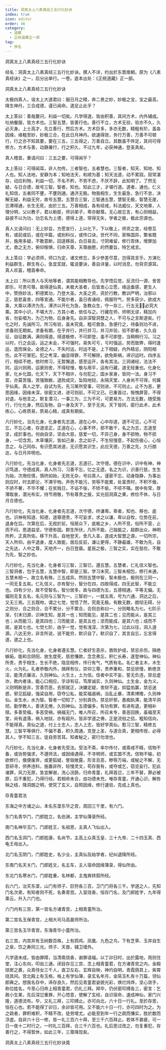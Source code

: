 ```yaml
---
title: 洞真太上八素真经三五行化妙诀
index: true
icon: editor
order: 46
category:
  - 道藏
  - 正统道藏正一部
tag:
  - 佚名
---
```


洞真太上八素真经三五行化妙诀  

经名：洞真太上八素真经三五行化妙诀。撰人不详，约出於东晋南朝。原为《八素真经诀》之一，后分出单行。一卷。底本出处：《正统道藏》正一部。  

洞真太上八素真经三五行化妙诀  

太极四真人，谘太上大道君曰：服日月之精，奔二景之妙，妙极之宝，宝之最高，降生神丹，三合成德，谨已闻命。道足止此乎？  

太上答曰：善哉要问，利益一切矣。凡学得道，皆由积善，其间方术，内外辅成。吐纳餐服，皆方术也。三智五慧，皆善行也。善行不立，方术无验，验亦不久，久必灭身。上士高才，先立善行，然后方术。方术巨多，多亦无数，精粗有阶，虽各因缘，缘粗至妙，妙极三合，在此日月神丹。欲速得效，务行万善，万善不可顿行，行之亦不知其要，要在三五，三五得之，万善自立。其数虽不倅足，其间可得修方。方术与善，动静兼行，行之积久，不过九年，必获神通，登圣真矣。  

真人稽首，重请问曰：三五之要，可得闻乎？  

太上答曰：可得闻耳，非人勿传。三者智也，五者慧也。三智者，知天、知地、知人也。知人法地，安静为本；知地法天，和顺为基；知天法道，动不累寂。寂常湛存，动应利物，利益一切，不名不矜，不劳不虑，不厌不辞，此知明了。了然无疑，与日合德，故号三智。智者，知也。知此三才，才堪行道。道者，通也。仁义礼知信，五者同不壅，不壅则通，通济无极。物我相生，生生最急，急行不怠，决解无疑，利益无穷，故号五慧。五慧合三智，三智通五慧，慧智无极，智慧无崖，忘滞得通，长生无死，由於三五。万善相成，各有经戒，科法威仪，天文地章，人理分明，父以教子，君以勑臣，师训弟子，卑亦献尊。无心故忘言，有心则相益，益彼不以为功，功忘名为上德，德得上道，常得无失，学者之极，极此宗源也。  

真人又请问曰：无上妙旨，方愿宣行，上以化下，下以敬上，师资之宜，经卷互有，或前或后，或在中篇，或别科仪，或传口诀，世代不同，家殊国异，繁省既并，施用多疑，不敢意断，回遑移辰，白日易去，寸阴难留，修行乖体，增罪加尤，救之无方，俯仰惭惧，归命天尊，天尊曲愍，的然要旨，特乞戒言。  

太上答曰：学必须师，师口为定，诸文修忘，多少参差尽意，岂得具言乎。方演化利益群生，群生有心，急宜奖就，辄说要诀，善自详量，以时消息，勿背宗源耳。真人欢喜，稽首奉命。  

太上曰：所以贵人与天地等者，谓其能相教导也。先学悟后觉，反流归一源，舍苦即乐，可贵可尊。故得道仙真，未极大圣者，后皆发心立愿，缘运垂感，更生人中，赞扬妙法，积德累功，乃登大圣。大圣之资，资於行教，教训严明，治邪以正，慈悲喜舍，四等宣通。不能尔者，虽日夜诵经，佩服符气，劳多获少。欲成大乘，大乘以溥济为先，溥济以开化为急，急教众生，守一存三，行五无，必究大乘。其中小识，不堪大方，方其小者，依任与之。行藏在师，师明无谬，精加内省，勿妄唱为，为己为物，后身身先。自非深智洞慧之人，不可与之言斯道矣。行化之时，先诚所习，所习有验，虽未究竟，粗可救急，急便行之，待备则功不进，求备则无期矣。求备有期，在乎并行，并行并习，并习并验，验不即者，久久自征，自征数满，满则得道。得道极修，不可即登，虽不可即登，当稍稍行习。习之以时，行之会运，运之未会，不可强时。易失可亏，亏时强运，劳而致弊，得时逢运，逸而保全。全德之人，不失时运，时运不是，上下相疑，内外精忌，阴阳相伤，此不可冒犯。犯之考深，幽显得罪，不可解除，欲免斯祸，谛识运时。四序五行，相续不绝，依时修习，无暂懈退，感至运开，各有其法。三洞诸经，法法不同，运兴则用，运衰则舍，不得轻慢，敬与用平，运有行藏，道无轻重也。化身化家，化乡化国，化天下，天下不相许，与勿犯之，国乡家身，皆同一法。身习不宜，亦莫苦强，苦强致敝，退败成灾，坠陷地狱，永隔天堂，人身尚不可得，何冀乎仙真。真人之学，自试为先，先习某所受事，可则进，不可则止。止不为恶，更思因缘，因缘未深，徐密又进，进可则前，不可又已。已重首过，惭愧屏营，不得对退，与他言之。默复潜习，一事三为，三为不可，可更易方。方法无数，随受施行，行化化身，然后及物，自一身及天下，至于无央。天下皆同，密行此术，此术练心，心练质易，质易心精，成真有期矣。  

凡行妙化，当先化身，化身者先志道。道在心中，心中存道，道不可见，心不可忘，不忘心者，存道坚正，正道在心，心事不怀，邪不敢干，名之为志，志道至坚，成於事也。何由自坚，坚由大慈，慈爱一切，不异己身，身不损物，物不损身，一切含炁，木草壤灰，皆如己身，念之如子，不生轻慢意，不起伤彼心，心恒念之，与己同存。有识愿其进道，无识愿其识生，此应天德，万善之先，久行朗达，与日月并明也。  

凡行妙化，先当化身，化身者先志道，志道已，次守德。德在识中，识中有神，神识笃道，守德成真，真人所习，习善不忘，忆之无遗，名之为识，识善行慈，生生为始，次用俭慎，慎终如始，无败无杂，号曰真人。谨密不忘，动身隐静，为事出则应时，时去即沦，不滞乎物。声色不能污，劳辱不能累，处富贵时，不积不傲，不骄不奢，不华不耀；在贫贱日，不谄不佞，不矫不偷，不唝不嗃。居中有常，厚薄取衷，潜光布实，持节用敬，节有尊贵之报，实光招洞真之果，修俭不休，与日月合德也。  

凡行妙化，先当化身，化身者先志道，次守德，终谦卑。卑者，知也、移也、底也。识神有知道、知德，道尊德贵，不可妄求，求之以谦，卑以自牧，位势在前，退身在后。次第在后，无觊於前，恒居众下，底极之乡，人所不竞，俗所不营，止而不闷，思道益坚，守德弥固。群生所伏，凡所不能，己独能之，超群出众，神明所矜，正真所佑，移下升高，自地登天，舍凡入圣，遂成大智慧之源，一切所宗，天人所仰。由平退身，度人致能，居后反前，谦让更得，不静最雄，不敢为先，自之先达，人中之尊，天地齐一，白日登晨。星辰之极，三智之实，实在慈俭，不敢为先，智之妙也。  

凡行妙化，先当化身，化身者习三智，三智已，遵五慧。五慧者，仁礼信义智也。三智洞者，包乎五慧，五慧中智，即是三智。学习未究，三智未相包，修行未通，五慧未相一。故立名有殊，三五成异。然则五慧中智，智未极也，极则在三同一，一同无复五矣。仁礼信义，亦有智分，智分在四，四故得成，四无此智，不能立也。四有少分，故不受智名，智分居多，故与四德为五，五德相通，平等无偏。无偏则无复五名，名元则与三智为一。三智初一，一就五焉，号为六通，洞达之后，又无三焉。三五既吻，谓之七觉，觉悟了然，究竟无极。有数无数，朗彻无碍，分之则分，合之则合，合不累分，分不累合，合则总称曰一，分则略名为七。七阶示渐，引末归源，识神生知，是其一也；知而能见，是其二也；见而能从，是其三也；从而能习，是其四也；习而能坚，是其五也；坚而能成，是其六也；成而不居，是其七也。七觉七阶，由乎一觉，觉有浅深，次第为七，过此以往，洞入道源。八达无穷，非言所说，说不能穷，默识自了。默识自了，其言自忘，忘言得道，道之上也。  

凡行妙化，先当化身，化身者遵五慧。仁者好生恶杀，救败护成，禁忌杀伤，隔绝嫉妬，能和合阴阳，放生度死，慈悲慊款，念念弗忘，积仁长寿，遂登神仙。神仙所贵，贵乎相生，生长不绝，隐显相传，传行有气，气质有名。名仁者主木，木生火，火为礼。礼者恭敬内外，揖拜有仪，崇仰三尊，贵养重和，禁忌骄慢，断绝贪淫，能清贞廉洁，久则神仙。火生土，土为信。信者中实不妄，誓无负违，禁忌虚诈，欺内者诛，能心口相应，孚谅有征，笃厚诚实，久则神仙。土生金，金为义。义则明断是非，赏善罚恶，去邪就正，决嫌定疑，舍财不盗，抑猛佑赢，禁忌迷惑，邪见狐疑，强梁自用，窃夺公私，能奖福遏祸，治乱止暴，清素博赡，久则神仙。金生水，水为智。智者一切知了，分别真伪，禁忌奸邪，愚痴执滞，能清平洞彻，勤学教人，善诱无倦，久则神仙。五德偏多，有功有罪，有进有退，更相补赎。多善受福，多恶受祸，祸福无门，唯人所召，所召未专，善恶回换，虽福至天堂，尚有退落，祸入地狱，亦有超升。皆非学道之俦，正是流俗之侣，粗知信向，不能得真。真仙之道，付上士志人，志人上志，皆好学真仙，懃习三智，精修五慧。三智平等俱行，不偏不着，积久周通，克登上圣，与道合真，更相传授，必得其人。学不知三五，徒自劳苦耳。知者秘之，密行勿泄也。  

凡行妙化，先当化身，化身者先受法。受法不斋，率尔传付，或斋戒不精，信物不备，或协势强求，不遵师法，或因缘遇得，不寻明师，或玄盟不洗，信物不输，初欲修行，俄便废弃，或更狐疑，訾毁敞露，形言丑恶，秽辱万端，或秘之不解，无意研寻，供养违科，施置非所，轻慢灵文，苟存我有，或夺或乞，窃览妄行。犯此诸罪，风刀无原，急宜解谢，洗心浣肠，归命青童，礼拜首愆，三年不替，罪必被原，后不重犯，乃得行经。若相命未合，由功德未充，唯存青童，开通心识，解咎殃之结，降洞朗之明，使究了玄义，自照因缘，修行速验，克成上真也。  

存青童君法  

东海之中方诸之山，本名东垄东华之宫，周回三千里，有六门。  

东门名青华门，门郎姓立，名伯渊，主学仙簿录所经。  

南门名神华玉门，门郎姓王，名祖思，主真人飞仙出入。  

西门名玉洞门，门郎姓康，名尚节，主高上众真玉皇、三十九帝、二十四玉真、西龟王母出入。  

北门名玉阴门，门郎姓史，名少业，主真仙及始学者，纪纠退降所经。  

东南门名天关门，门郎姓文，名五车，主人宿命因缘簿录，得仙所由。  

东北门名寒水门，门郎姓重，名林都，主鬼爽转叙所经。  

右六门，治天东垄，山门有师子、巨狩各三百，卫门门将各三千。学道之人，先知门名次弟，有知者则不死，名奏青宫。入室烧香，恒存门名，及门郎姓字，九年得乘云，升入六门也。  

六门内有三宫，第一宫名方诸青宫，上相青童所治。  

第二宫名玉保青宫，上相大司马高晨师所治。  

第三宫名玉华青宫，东海青华小童所治。  

右三宫，内宫并有玉树数百株，上有鹍鸡、凤凰、九色之鸟，下有芝草、玉井自生之泉，饮之寿同三光。师子、天兽，辅卫墙外。  

凡学道未成，皆由罪障，当清斋烧香，谢罪请福。以丁卯日时，出於露地，雨则住堂，注心东向，叩齿三通，闭目存见三宫，念上相青童君，在方诸青宫之内，金殿琼房之裹，众真侍女三千人，直卫左右，玄辉自映，神灼自明，青霞荫其上，紫霄绕其间。宫北殿上有玉格，格上有学仙簿，录玄名年月，金简玉札有十万篇，领仙郎典之。想我名存中，谛存良久，然后见青童君姿貌光彩，焕烂炜烨，坚心敛手，称位姓名，今至心归命上相青童君，仍礼三拜。拜毕，仍伏密叩搏各三，密言：乞赦小生某，先后深愆重罪，开心悟意，使解了玄经，自识宿命，速成神仙，家门兴隆，道德流布。毕，又礼三拜，三叩搏止。亦可向北，六十日一行礼。至於存思，恒在心也。若不能得丁卯日，余卯皆可用。又不能六十日一行，亦可四时为之。为之疏者，罪积难积，不精不改，徒劳增尤。必能至到年一行之疏而慊实，胜於数而浮虚。自非六十日一修，皆一礼三百六十拜，至三千六百拜止。若体不甚疲，可一日一夜十二时行之，一时礼三百拜，合三千六百也。礼后思过改之，勿复重犯，存善行之，不得暂休，如此三年，三尊降现矣。  

洞真太上八素真经三五行化妙诀竟  
